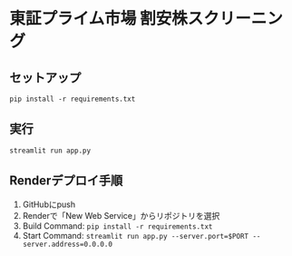 # 東証プライム市場 割安株スクリーニング

## セットアップ
```
pip install -r requirements.txt
```

## 実行
```
streamlit run app.py
```

## Renderデプロイ手順
1. GitHubにpush
2. Renderで「New Web Service」からリポジトリを選択
3. Build Command: `pip install -r requirements.txt`
4. Start Command: `streamlit run app.py --server.port=$PORT --server.address=0.0.0.0`

